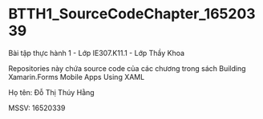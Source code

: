 # BTTH1_SourceCodeChapter_16520339

Bài tập thực hành 1 - Lớp IE307.K11.1 - Lớp Thầy Khoa

Repositories này chứa source code của các chương trong sách Building Xamarin.Forms Mobile Apps Using XAML

Họ tên: Đỗ Thị Thúy Hằng

MSSV: 16520339
